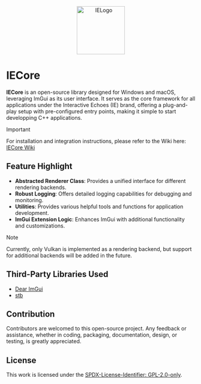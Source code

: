 <div align="center">
  <picture>
    <source media="(prefers-color-scheme: light)" srcset="https://github.com/mozahzah/IECore/raw/master/Resources/IE-Brand-Kit/IE-Logo-Alt-NoBg.png">
    <source media="(prefers-color-scheme: dark)" srcset="https://github.com/mozahzah/IECore/raw/master/Resources/IE-Brand-Kit/IE-Logo-NoBg.png">
  <img alt="IELogo" src="https://github.com/mozahzah/IECore/raw/master/Resources/IE-Brand-Kit/IE-Logo-NoBg.png" width="128">
  </picture>
</div>

# IECore

**IECore** is an open-source library designed for Windows and macOS, leveraging ImGui as its user interface. It serves as the core framework for all applications under the Interactive Echoes (IE) brand, offering a plug-and-play setup with pre-configured entry points, making it simple to start developping C++ applications.  

> [!IMPORTANT] 
> For installation and integration instructions, please refer to the Wiki here: [IECore Wiki](https://github.com/mozahzah/IECore/wiki)

## Feature Highlight
- **Abstracted Renderer Class**: Provides a unified interface for different rendering backends.
- **Robust Logging**: Offers detailed logging capabilities for debugging and monitoring.
- **Utilities**: Provides various helpful tools and functions for application development.
- **ImGui Extension Logic**: Enhances ImGui with additional functionality and customizations.
> [!NOTE]
> Currently, only Vulkan is implemented as a rendering backend, but support for additional backends will be added in the future. 

## Third-Party Libraries Used
- [Dear ImGui](https://github.com/ocornut/imgui)
- [stb](https://github.com/nothings/stb)

## Contribution
Contributors are welcomed to this open-source project. Any feedback or assistance, whether in coding, packaging, documentation, design, or testing, is greatly appreciated. 

## License
This work is licensed under the [SPDX-License-Identifier: GPL-2.0-only](./LICENSE).
